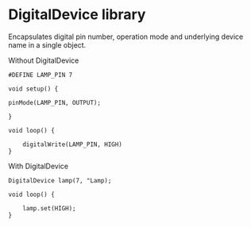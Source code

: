 # DigitalDevice library

Encapsulates digital pin number, operation mode and underlying device name in a single object.

Without DigitalDevice
```
#DEFINE LAMP_PIN 7

void setup() {

pinMode(LAMP_PIN, OUTPUT);

}

void loop() {

    digitalWrite(LAMP_PIN, HIGH)
}

```

With DigitalDevice
```
DigitalDevice lamp(7, "Lamp);

void loop() {

    lamp.set(HIGH);
}

```
